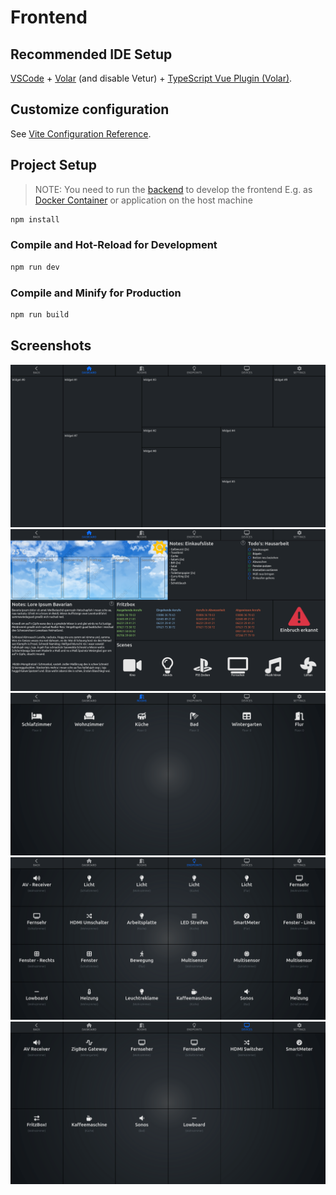 # Frontend

## Recommended IDE Setup

[VSCode](https://code.visualstudio.com/) + [Volar](https://marketplace.visualstudio.com/items?itemName=johnsoncodehk.volar) (and disable Vetur) + [TypeScript Vue Plugin (Volar)](https://marketplace.visualstudio.com/items?itemName=johnsoncodehk.vscode-typescript-vue-plugin).

## Customize configuration

See [Vite Configuration Reference](https://vitejs.dev/config/).

## Project Setup

> NOTE: You need to run the [backend](https://github.com/OpenHausIO/backend) to develop the frontend
> E.g. as [Docker Container](https://github.com/OpenHausIO/backend/blob/main/docs/DOCKER.md) or application on the host machine

```sh
npm install
```

### Compile and Hot-Reload for Development

```sh
npm run dev
```

### Compile and Minify for Production

```sh
npm run build
```


## Screenshots
![Dashboard](./docs/img/dashboard.png)
![Dashboard-Widgets](./docs/img/dashboard-widgets.png)
![Rooms](./docs/img/rooms.png)
![Endpoints](./docs/img/endpoints.png)
![Devices](./docs/img/devices.png)
<br /><br />

